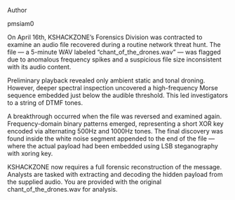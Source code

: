 Author

pmsiam0

On April 16th, KSHACKZONE’s Forensics Division was contracted to examine an audio file recovered during a routine network threat hunt. The file — a 5-minute WAV labeled “chant_of_the_drones.wav” — was flagged due to anomalous frequency spikes and a suspicious file size inconsistent with its audio content.

Preliminary playback revealed only ambient static and tonal droning. However, deeper spectral inspection uncovered a high-frequency Morse sequence embedded just below the audible threshold. This led investigators to a string of DTMF tones.

A breakthrough occurred when the file was reversed and examined again. Frequency-domain binary patterns emerged, representing a short XOR key encoded via alternating 500Hz and 1000Hz tones. The final discovery was found inside the white noise segment appended to the end of the file — where the actual payload had been embedded using LSB steganography with xoring key.

KSHACKZONE now requires a full forensic reconstruction of the message. Analysts are tasked with extracting and decoding the hidden payload from the supplied audio. You are provided with the original chant_of_the_drones.wav for analysis.
